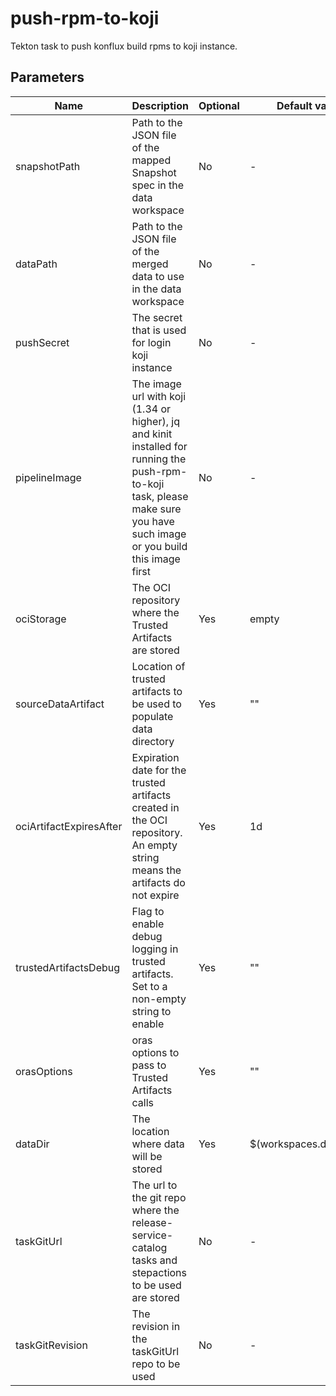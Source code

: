 # push-rpm-to-koji

Tekton task to push konflux build rpms to koji instance.

## Parameters

| Name                    | Description                                                                                                                                                                | Optional | Default value           |
|-------------------------|----------------------------------------------------------------------------------------------------------------------------------------------------------------------------|----------|-------------------------|
| snapshotPath            | Path to the JSON file of the mapped Snapshot spec in the data workspace                                                                                                    | No       | -                       |
| dataPath                | Path to the JSON file of the merged data to use in the data workspace                                                                                                      | No       | -                       |
| pushSecret              | The secret that is used for login koji instance                                                                                                                            | No       | -                       |
| pipelineImage           | The image url with koji (1.34 or higher), jq and kinit installed for running the push-rpm-to-koji task, please make sure you have such image or you build this image first | No       | -                       |
| ociStorage              | The OCI repository where the Trusted Artifacts are stored                                                                                                                  | Yes      | empty                   |
| sourceDataArtifact      | Location of trusted artifacts to be used to populate data directory                                                                                                        | Yes      | ""                      |
| ociArtifactExpiresAfter | Expiration date for the trusted artifacts created in the OCI repository. An empty string means the artifacts do not expire                                                 | Yes      | 1d                      |
| trustedArtifactsDebug   | Flag to enable debug logging in trusted artifacts. Set to a non-empty string to enable                                                                                     | Yes      | ""                      |
| orasOptions             | oras options to pass to Trusted Artifacts calls                                                                                                                            | Yes      | ""                      |
| dataDir                 | The location where data will be stored                                                                                                                                     | Yes      | $(workspaces.data.path) |
| taskGitUrl              | The url to the git repo where the release-service-catalog tasks and stepactions to be used are stored                                                                      | No       | -                       |
| taskGitRevision         | The revision in the taskGitUrl repo to be used                                                                                                                             | No       | -                       |
